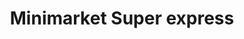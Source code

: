 ---
title: "Minimarket Super express"
url: /castilla-la-nueva/minimarket-super-express/
shop: Supermarkt
---